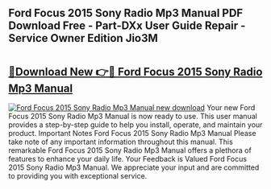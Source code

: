 ## Ford Focus 2015 Sony Radio Mp3 Manual PDF Download Free - Part-DXx User Guide Repair - Service Owner Edition Jio3M

# <h2><a href="http://bc81904.oget.top/?id=Ford+Focus+2015+Sony+Radio+Mp3+Manual">🔗Download New 👉🔴 Ford Focus 2015 Sony Radio Mp3 Manual</a></h2>

[![Ford Focus 2015 Sony Radio Mp3 Manual new download](https://i.imgur.com/5g1atiW.png)](http://bc81904.oget.top/?id=Ford+Focus+2015+Sony+Radio+Mp3+Manual)
Your new Ford Focus 2015 Sony Radio Mp3 Manual is now ready to use. This user manual provides a step-by-step guide to help you install, operate, and maintain your product. Important Notes Ford Focus 2015 Sony Radio Mp3 Manual Please take note of any important information throughout this manual. This remarkable Ford Focus 2015 Sony Radio Mp3 Manual offers a plethora of features to enhance your daily life. Your Feedback is Valued Ford Focus 2015 Sony Radio Mp3 Manual. We appreciate your input and are committed to providing you with exceptional service.
